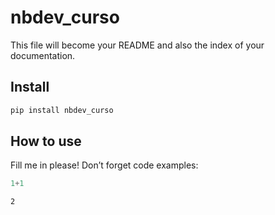 # nbdev_curso


<!-- WARNING: THIS FILE WAS AUTOGENERATED! DO NOT EDIT! -->

This file will become your README and also the index of your
documentation.

## Install

``` sh
pip install nbdev_curso
```

## How to use

Fill me in please! Don’t forget code examples:

``` python
1+1
```

    2
